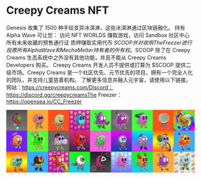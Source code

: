 # Creepy Creams NFT

Genesis 收集了 1500 种手绘变异冰淇淋，这些冰淇淋通过区块链融化。 持有 Alpha Wave 可让您： 访问 NFT WORLDS 赚取游戏，访问 Sandbox 社区中心 所有未来收藏的预售通行证 质押赚取实用代币 $SCOOP 并对收购 The Freezer 进行投票 所有 Alpha Wave 和 Mecha Melter 持有者的所有权。$SCOOP 除了在 Creepy Creams 生态系统中之外没有其他功能，并且不能从 Creepy Creams Developers 购买。 Creepy Creams 开发人员不提供或打算为 $SCOOP 提供二级市场。Creepy Creams 是一个社区优先、元节优先的项目，拥有一个完全人化的团队，并支持儿童慈善机构。 了解更多信息并融入元宇宙，请使用以下链接。网站：https://creepycreams.com/Discord：https://discord.gg/creepycreamsThe Freezer：https://opensea.io/CC_Freezer

![NFT ](unnamed.png)


